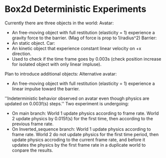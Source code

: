 ﻿# Box2d Deterministic Experiments
 
Currently there are three objects in the world: 
Avatar:
- An free-moving object with full restitution (elasticity = 1) experience a gravity force to the barrier. (Mag of force is prop to 1/radius^2)
Barrier:
- An static object.
Car:
- An kinetic object that experience constant linear velocity on +x direction. 
- Used to check if the time frame goes by 0.003s (check position increase for isolated object with only linear impluse).

Plan to introduce additional objects:
Alternative avatar:
- An free-moving object with full restitution (elasticity = 1) experience a linear impulse toward the barrier. 

''Indeterministic behavior observed on avatar even though physics are updated on 0.003f(s) steps.''
Two experiment is undergoing:
- On main branch:
World 1 update physics according to frame rate.
World 2 update physics by 0.015f(s) for the first time, then according to the previous frame rate.
- On Inverted_sequence branch:
World 1 update physics according to frame rate.
World 2 do not update physics for the first time period, then update physics accroding to the current frame rate, and before it updates the physics by the first frame rate in a duplicate world to conpare the results.



